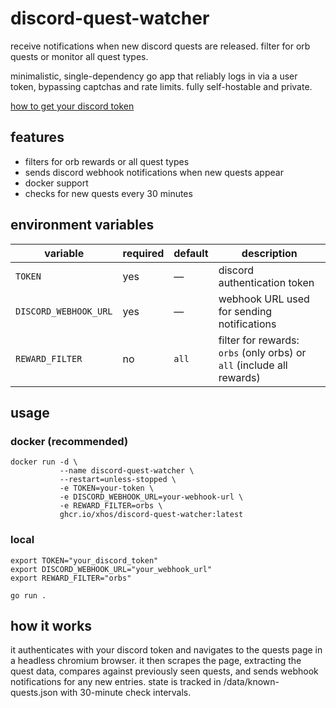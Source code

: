 # discord-quest-watcher

receive notifications when new discord quests are released. filter for orb quests or monitor all quest types.

minimalistic, single-dependency go app that reliably logs in via a user token, bypassing captchas and rate limits. fully self-hostable and private.

[how to get your discord token](https://gist.github.com/MarvNC/e601f3603df22f36ebd3102c501116c6#file-get-discord-token-from-browser-md)

## features

- filters for orb rewards or all quest types
- sends discord webhook notifications when new quests appear
- docker support
- checks for new quests every 30 minutes

## environment variables

| variable              | required | default | description                                                                 |
|-----------------------|----------|---------|-----------------------------------------------------------------------------|
| `TOKEN`               | yes      | —       | discord authentication token                                                |
| `DISCORD_WEBHOOK_URL` | yes      | —       | webhook URL used for sending notifications                                  |
| `REWARD_FILTER`       | no       | `all`   | filter for rewards: `orbs` (only orbs) or `all` (include all rewards)       |

## usage

### docker (recommended)

```shell
docker run -d \
           --name discord-quest-watcher \
           --restart=unless-stopped \
           -e TOKEN=your-token \
           -e DISCORD_WEBHOOK_URL=your-webhook-url \
           -e REWARD_FILTER=orbs \
           ghcr.io/xhos/discord-quest-watcher:latest
```

### local

```shell
export TOKEN="your_discord_token"
export DISCORD_WEBHOOK_URL="your_webhook_url"
export REWARD_FILTER="orbs"

go run .
```

## how it works

it authenticates with your discord token and navigates to the quests page in a headless chromium browser. it then scrapes the page, extracting the quest data, compares against previously seen quests, and sends webhook notifications for any new entries. state is tracked in /data/known-quests.json with 30-minute check intervals.
